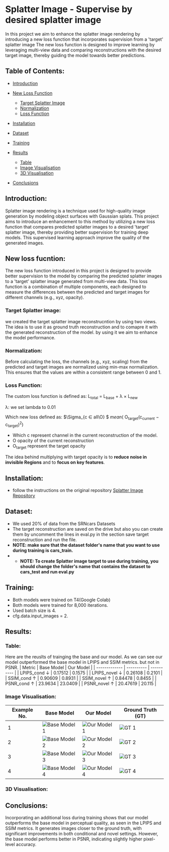 # Splatter Image - Supervise by desired splatter image
In this project we aim to enhance the splatter image rendering by introducing a new loss function that incorporates supervision from a 'target' splatter image The new loss function is designed to improve learning by leveraging multi-view data and comparing reconstructions with the desired target image, thereby guiding the model towards better predictions.
## Table of Contents:
- [Introduction](#Introduction)
- [New Loss Function](#new-loss-function)
  - [Target Splatter Image](#target-splatter-image)
  - [Normalization](#normalization)
  - [Loss Function](#loss-function)

- [Installation](#Installation)
- [Dataset](#Training)
- [Training](#Training)

- [Results](#Results)
  - [Table](#table)
  - [Image Visualisation](#img-vis)
  - [3D Visualisation](#3D-vis)
- [Conclusions](#conc)

## Introduction:
  Splatter image rendering is a technique used for high-quality image generation by modeling object surfaces with Gaussian splats. This project aims to introduce an enhancement to this method by utilizing a new loss function that compares predicted splatter images to a desired 'target' splatter image, thereby providing better supervision for training deep models. This supervised learning approach improve the quality of the generated images.
## New loss fucntion:
  The new loss function introduced in this project is designed to provide better supervision to the model by comparing the predicted splatter images to a 'target' splatter image generated from multi-view data. This loss function is a combination of multiple components, each designed to measure the differences between the predicted and target images for different channels (e.g., xyz, opacity).
### Target Splatter image:
  we created the target splatter image reconstrucntion by using two views. The idea is to use it as ground truth reconstruction and to comapre it with the generated reconstruction of the model. by using it we aim to enhance the model performance.
### Normalization:
Before calculating the loss, the channels (e.g., xyz, scaling) from the predicted and target images are normalized using min-max normalization. This ensures that the values are within a consistent range between 0 and 1.

### Loss Function:
The custom loss function is defined as: 
L<sub>total</sub> = L<sub>base</sub> &plus;  &lambda; &times; L<sub>new</sub>

&lambda;: we set lambda to 0.01

Which new loss defined as: 
$\Sigma_{c &in; all\O} $
$mean$( O<sub>target</sub>(c<sub>current</sub> &minus; c<sub>target</sub>)<sup>2</sup>)
- Which c represent channel in the current reconstruction of the model.
- O opacity of the current reconstruction
- O<sub>target</sub> represent the target opacity

The idea behind multiplying with target opacity is to **reduce noise in invisible Regions** and to **focus on key features**.
## Installation: 
- follow the instructions on the original repository [Splatter Image Repository](https://github.com/szymanowiczs/splatter-image.git)
## Dataset:
- We used 20% of data from the SRNcars Datasets 
- The target reconstruction are saved on the drive but also you can create them by uncomment the lines in eval.py in the section save target reconstruction and run the file.
- **NOTE: make sure that the dataset folder's name that you want to use during training is cars_train.**
- - **NOTE: To create Splatter image target to use during training, you should change the folder's name that contains the dataset to cars_test and run eval.py**
  
## Training:
- Both models were trained on T4(Google Colab)
- Both models were trained for 8,000 iterations.
- Used batch size is 4.
- cfg.data.input_images = 2.

## Results:
### Table:

Here are the reuslts of trainging the base and our model. As we can see our model outperformed the base model in LPIPS and SSIM metrics. but not in PSNR.
| Metric        | Base Model | Our Model  |
| ------------- | ---------- | ---------- |
| LPIPS_cond  ↓ | 0.17512    | 0.1575     |
| LPIPS_novel ↓ | 0.26108    | 0.2101     |
| SSIM_cond ↑   | 0.90609    | 0.8931     |
| SSIM_novel ↑  | 0.84478    | 0.8455     |
| PSNR_cond  ↑  | 23.9634    | 23.0409    |
| PSNR_novel ↑  | 20.47619   | 20.115     |


### Image Visualisation:

| Example No. | Base Model | Our Model  | Ground Truth (GT) |
| ----------- | ---------- | ---------- | ----------------- |
| 1           | ![Base Model 1](base_model_1_url) | ![Our Model 1](our_model_1_url) | ![GT 1](gt_1_url) |
| 2           | ![Base Model 2](base_model_2_url) | ![Our Model 2](our_model_2_url) | ![GT 2](gt_2_url) |
| 3           | ![Base Model 3](base_model_3_url) | ![Our Model 3](our_model_3_url) | ![GT 3](gt_3_url) |
| 4           | ![Base Model 4](base_model_4_url) | ![Our Model 4](our_model_4_url) | ![GT 4](gt_4_url) |

### 3D Visualisation:

## Conclusions:
 Incorporating an additional loss during training shows that our model outperforms the base model in perceptual quality, as seen in the LPIPS and SSIM metrics. It generates images closer to the ground truth, with significant improvements in both conditional and novel settings. However, the base model performs better in PSNR, indicating slightly higher pixel-level accuracy.










